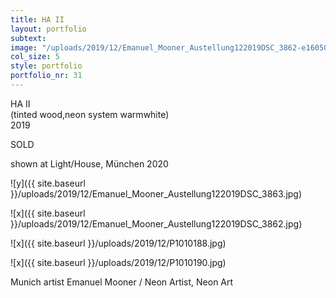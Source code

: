 ```yaml
---
title: HA II
layout: portfolio
subtext: 
image: "/uploads/2019/12/Emanuel_Mooner_Austellung122019DSC_3862-e1605001661727.jpg"
col_size: 5
style: portfolio
portfolio_nr: 31
---
```


HA II  
(tinted wood,neon system warmwhite)  
2019

SOLD

shown at Light/House, München 2020

![y]({{ site.baseurl }}/uploads/2019/12/Emanuel_Mooner_Austellung122019DSC_3863.jpg)

![x]({{ site.baseurl }}/uploads/2019/12/Emanuel_Mooner_Austellung122019DSC_3862.jpg)

![x]({{ site.baseurl }}/uploads/2019/12/P1010188.jpg)

![x]({{ site.baseurl }}/uploads/2019/12/P1010190.jpg)

Munich artist Emanuel Mooner / Neon Artist, Neon Art